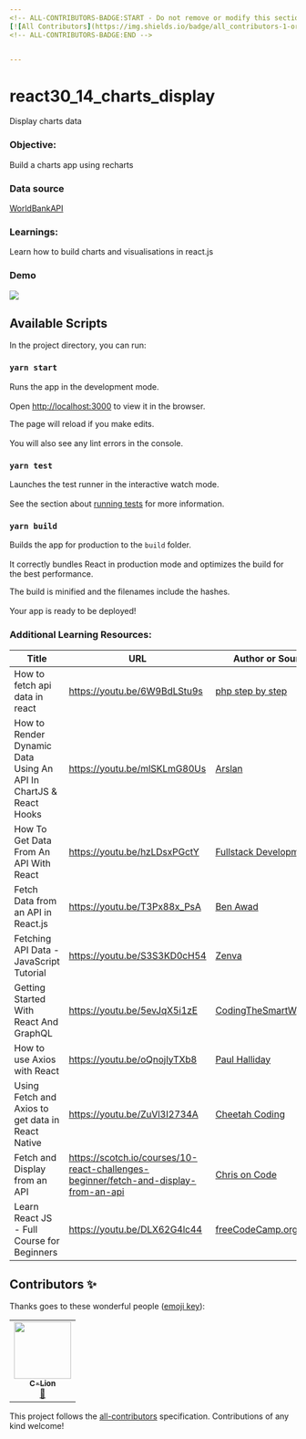 ```yaml
---
<!-- ALL-CONTRIBUTORS-BADGE:START - Do not remove or modify this section -->
[![All Contributors](https://img.shields.io/badge/all_contributors-1-orange.svg?style=flat-square)](#contributors-)
<!-- ALL-CONTRIBUTORS-BADGE:END -->


---
```


<h1 id="react30_14_charts_display">react30_14_charts_display</h1>
<p>Display charts data</p>
<h3 id="objective">Objective:</h3>
<p>Build a charts app using recharts</p>
<h3 id="data-source">Data source</h3>
<p><a href="https://datahelpdesk.worldbank.org/knowledgebase/articles/898581-api-basic-call-structures">WorldBankAPI</a></p>
<h3 id="learnings">Learnings:</h3>
<p>Learn how to build charts and visualisations in react.js</p>
<h3 id="demo">Demo</h3>
<img src="https://res.cloudinary.com/dk22rcdch/image/upload/v1603818455/Blogimages/Untitled_scoeup.gif"> 
<h2 id="available-scripts">Available Scripts</h2>
<p>In the project directory, you can run:</p>
<h3 id="yarn-start"><code>yarn start</code></h3>
<p>Runs the app in the development mode.<br><br>
Open <a href="http://localhost:3000">http://localhost:3000</a> to view it in the browser.</p>
<p>The page will reload if you make edits.<br><br>
You will also see any lint errors in the console.</p>
<h3 id="yarn-test"><code>yarn test</code></h3>
<p>Launches the test runner in the interactive watch mode.<br><br>
See the section about <a href="https://facebook.github.io/create-react-app/docs/running-tests">running tests</a> for more information.</p>
<h3 id="yarn-build"><code>yarn build</code></h3>
<p>Builds the app for production to the <code>build</code> folder.<br><br>
It correctly bundles React in production mode and optimizes the build for the best performance.</p>
<p>The build is minified and the filenames include the hashes.<br><br>
Your app is ready to be deployed!</p>
<h3 id="additional-learning-resources">Additional Learning Resources:</h3>

<table>
<thead>
<tr>
<th>Title</th>
<th>URL</th>
<th>Author or Source</th>
</tr>
</thead>
<tbody>
<tr>
<td>How to fetch api data in react</td>
<td><a href="https://youtu.be/6W9BdLStu9s">https://youtu.be/6W9BdLStu9s</a></td>
<td><a href="https://www.youtube.com/channel/UCvHX2bCZG2m9ddUhwxudKYA">php step by step</a></td>
</tr>
<tr>
<td>How to Render Dynamic Data Using An API In ChartJS &amp; React Hooks</td>
<td><a href="https://youtu.be/mlSKLmG80Us">https://youtu.be/mlSKLmG80Us</a></td>
<td><a href="https://www.youtube.com/channel/UCe1NM6d7y7O1Q7ZKJ4lLSFw">Arslan</a></td>
</tr>
<tr>
<td>How To Get Data From An API With React</td>
<td><a href="https://youtu.be/hzLDsxPGctY">https://youtu.be/hzLDsxPGctY</a></td>
<td><a href="https://www.youtube.com/channel/UCNpIE11a9nLW_s2GUWmksqw">Fullstack Development</a></td>
</tr>
<tr>
<td>Fetch Data from an API in React.js</td>
<td><a href="https://youtu.be/T3Px88x_PsA">https://youtu.be/T3Px88x_PsA</a></td>
<td><a href="https://www.youtube.com/channel/UC-8QAzbLcRglXeN_MY9blyw">Ben Awad</a></td>
</tr>
<tr>
<td>Fetching API Data - JavaScript Tutorial</td>
<td><a href="https://youtu.be/S3S3KD0cH54">https://youtu.be/S3S3KD0cH54</a></td>
<td><a href="https://www.youtube.com/channel/UCDJVbKWW-ThFTraRklmF1IQ">Zenva</a></td>
</tr>
<tr>
<td>Getting Started With React And GraphQL</td>
<td><a href="https://youtu.be/5evJqX5i1zE">https://youtu.be/5evJqX5i1zE</a></td>
<td><a href="https://www.youtube.com/channel/UCLXQoK41TOcIsWtY-BgB_kQ">CodingTheSmartWay.com</a></td>
</tr>
<tr>
<td>How to use Axios with React</td>
<td><a href="https://youtu.be/oQnojIyTXb8">https://youtu.be/oQnojIyTXb8</a></td>
<td><a href="https://www.youtube.com/channel/UCYJ9O6X1oFt7YGXpfRwrcWg">Paul Halliday</a></td>
</tr>
<tr>
<td>Using Fetch and Axios to get data in React Native</td>
<td><a href="https://youtu.be/ZuVl3I2734A">https://youtu.be/ZuVl3I2734A</a></td>
<td><a href="https://www.youtube.com/channel/UCLBhrKXc9CQczo1vBA6w_mA">Cheetah Coding</a></td>
</tr>
<tr>
<td>Fetch and Display from an API</td>
<td><a href="https://scotch.io/courses/10-react-challenges-beginner/fetch-and-display-from-an-api">https://scotch.io/courses/10-react-challenges-beginner/fetch-and-display-from-an-api</a></td>
<td><a href="https://scotch.io/@chris" title="Chris on Code">Chris on Code</a></td>
</tr>
<tr>
<td>Learn React JS - Full Course for Beginners</td>
<td><a href="https://youtu.be/DLX62G4lc44">https://youtu.be/DLX62G4lc44</a></td>
<td><a href="https://www.youtube.com/channel/UC8butISFwT-Wl7EV0hUK0BQ">freeCodeCamp.org</a></td>
</tr>
</tbody>
</table>

## Contributors ✨

Thanks goes to these wonderful people ([emoji key](https://allcontributors.org/docs/en/emoji-key)):

<!-- ALL-CONTRIBUTORS-LIST:START - Do not remove or modify this section -->
<!-- prettier-ignore-start -->
<!-- markdownlint-disable -->
<table>
  <tr>
    <td align="center"><a href="https://c-lion.github.io/c-lion/"><img src="https://avatars0.githubusercontent.com/u/14170817?v=4" width="100px;" alt=""/><br /><sub><b>C-Lion</b></sub></a><br /><a href="https://github.com/codeclassifiers/react30_14_charts_data/commits?author=C-Lion" title="Documentation">📖</a></td>
  </tr>
</table>

<!-- markdownlint-enable -->
<!-- prettier-ignore-end -->
<!-- ALL-CONTRIBUTORS-LIST:END -->

This project follows the [all-contributors](https://github.com/all-contributors/all-contributors) specification. Contributions of any kind welcome!